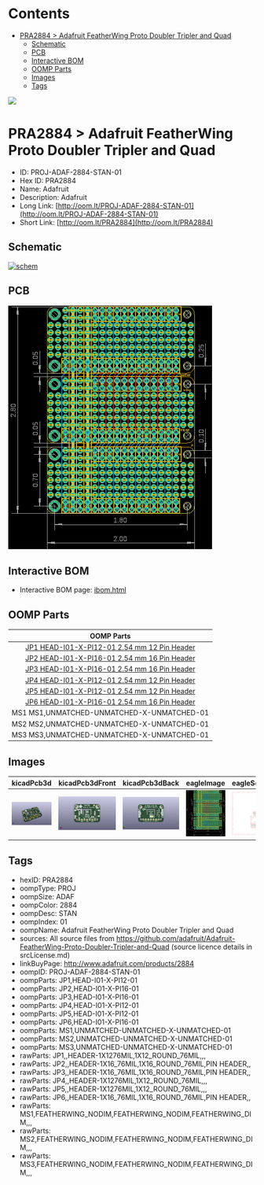 



Contents
========

* [PRA2884 > Adafruit FeatherWing Proto Doubler Tripler and Quad](#pra2884--adafruit-featherwing-proto-doubler-tripler-and-quad)
	* [Schematic](#schematic)
	* [PCB](#pcb)
	* [Interactive BOM](#interactive-bom)
	* [OOMP Parts](#oomp-parts)
	* [Images](#images)
	* [Tags](#tags)
  
![][im]
# PRA2884 > Adafruit FeatherWing Proto Doubler Tripler and Quad

- ID: PROJ-ADAF-2884-STAN-01
- Hex ID: PRA2884
- Name: Adafruit
- Description: Adafruit
- Long Link: [http://oom.lt/PROJ-ADAF-2884-STAN-01](http://oom.lt/PROJ-ADAF-2884-STAN-01)
- Short Link: [http://oom.lt/PRA2884](http://oom.lt/PRA2884)

## Schematic
  
[![schem](eagleSchemImage.png)](eagleSchemImage.png)
## PCB
  
[![pcb](eagleImage.png)](eagleImage.png)
## Interactive BOM

- Interactive BOM page: [ibom.html](https://htmlpreview.github.io/?https://github.com/oomlout/oomlout_OOMP_projects/blob/main/PROJ-ADAF-2884-STAN-01/kicad/bom/ibom.html)

## OOMP Parts
  

|OOMP Parts|
| :---: |
|[JP1 HEAD-I01-X-PI12-01 2.54 mm 12 Pin Header](https://github.com/oomlout/oomlout_OOMP_parts/tree/main/HEAD-I01-X-PI12-01/)|
|[JP2 HEAD-I01-X-PI16-01 2.54 mm 16 Pin Header](https://github.com/oomlout/oomlout_OOMP_parts/tree/main/HEAD-I01-X-PI16-01/)|
|[JP3 HEAD-I01-X-PI16-01 2.54 mm 16 Pin Header](https://github.com/oomlout/oomlout_OOMP_parts/tree/main/HEAD-I01-X-PI16-01/)|
|[JP4 HEAD-I01-X-PI12-01 2.54 mm 12 Pin Header](https://github.com/oomlout/oomlout_OOMP_parts/tree/main/HEAD-I01-X-PI12-01/)|
|[JP5 HEAD-I01-X-PI12-01 2.54 mm 12 Pin Header](https://github.com/oomlout/oomlout_OOMP_parts/tree/main/HEAD-I01-X-PI12-01/)|
|[JP6 HEAD-I01-X-PI16-01 2.54 mm 16 Pin Header](https://github.com/oomlout/oomlout_OOMP_parts/tree/main/HEAD-I01-X-PI16-01/)|
|MS1 MS1,UNMATCHED-UNMATCHED-X-UNMATCHED-01|
|MS2 MS2,UNMATCHED-UNMATCHED-X-UNMATCHED-01|
|MS3 MS3,UNMATCHED-UNMATCHED-X-UNMATCHED-01|

## Images
  
  

|kicadPcb3d|kicadPcb3dFront|kicadPcb3dBack|eagleImage|eagleSchemImage|
| :---: | :---: | :---: | :---: | :---: |
|[![kicadPcb3d](kicadPcb3d_140.png)](kicadPcb3d.png)|[![kicadPcb3dFront](kicadPcb3dFront_140.png)](kicadPcb3dFront.png)|[![kicadPcb3dBack](kicadPcb3dBack_140.png)](kicadPcb3dBack.png)|[![eagleImage](eagleImage_140.png)](eagleImage.png)|[![eagleSchemImage](eagleSchemImage_140.png)](eagleSchemImage.png)|

## Tags

- hexID: PRA2884
- oompType: PROJ
- oompSize: ADAF
- oompColor: 2884
- oompDesc: STAN
- oompIndex: 01
- oompName: Adafruit FeatherWing Proto Doubler Tripler and Quad
- sources: All source files from https://github.com/adafruit/Adafruit-FeatherWing-Proto-Doubler-Tripler-and-Quad (source licence details in srcLicense.md)
- linkBuyPage: http://www.adafruit.com/products/2884
- oompID: PROJ-ADAF-2884-STAN-01
- oompParts: JP1,HEAD-I01-X-PI12-01
- oompParts: JP2,HEAD-I01-X-PI16-01
- oompParts: JP3,HEAD-I01-X-PI16-01
- oompParts: JP4,HEAD-I01-X-PI12-01
- oompParts: JP5,HEAD-I01-X-PI12-01
- oompParts: JP6,HEAD-I01-X-PI16-01
- oompParts: MS1,UNMATCHED-UNMATCHED-X-UNMATCHED-01
- oompParts: MS2,UNMATCHED-UNMATCHED-X-UNMATCHED-01
- oompParts: MS3,UNMATCHED-UNMATCHED-X-UNMATCHED-01
- rawParts: JP1,,HEADER-1X1276MIL,1X12_ROUND_76MIL,,,
- rawParts: JP2,,HEADER-1X16_76MIL,1X16_ROUND_76MIL,PIN HEADER,,
- rawParts: JP3,,HEADER-1X16_76MIL,1X16_ROUND_76MIL,PIN HEADER,,
- rawParts: JP4,,HEADER-1X1276MIL,1X12_ROUND_76MIL,,,
- rawParts: JP5,,HEADER-1X1276MIL,1X12_ROUND_76MIL,,,
- rawParts: JP6,,HEADER-1X16_76MIL,1X16_ROUND_76MIL,PIN HEADER,,
- rawParts: MS1,FEATHERWING_NODIM,FEATHERWING_NODIM,FEATHERWING_DIM,,,
- rawParts: MS2,FEATHERWING_NODIM,FEATHERWING_NODIM,FEATHERWING_DIM,,,
- rawParts: MS3,FEATHERWING_NODIM,FEATHERWING_NODIM,FEATHERWING_DIM,,,



[im]: kicadPcb3d_450.png
